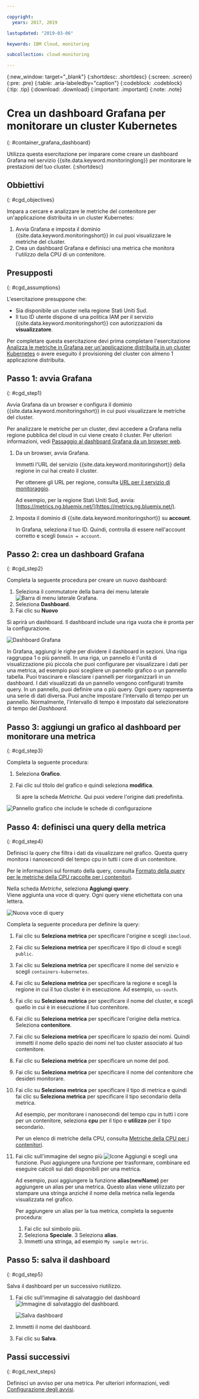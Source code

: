 ```yaml
---

copyright:
  years: 2017, 2019

lastupdated: "2019-03-06"

keywords: IBM Cloud, monitoring

subcollection: cloud-monitoring

---
```


{:new_window: target="_blank"}
{:shortdesc: .shortdesc}
{:screen: .screen}
{:pre: .pre}
{:table: .aria-labeledby="caption"}
{:codeblock: .codeblock}
{:tip: .tip}
{:download: .download}
{:important: .important}
{:note: .note}


# Crea un dashboard Grafana per monitorare un cluster Kubernetes
{: #container_grafana_dashboard}


Utilizza questa esercitazione per imparare come creare un dashboard Grafana nel servizio {{site.data.keyword.monitoringlong}} per monitorare le prestazioni del tuo cluster. 
{:shortdesc}


## Obbiettivi
{: #cgd_objectives}

Impara a cercare e analizzare le metriche del contenitore per un'applicazione distribuita in un cluster Kubernetes:

1. Avvia Grafana e imposta il dominio {{site.data.keyword.monitoringshort}} in cui puoi visualizzare le metriche del cluster.
2. Crea un dashboard Grafana e definisci una metrica che monitora l'utilizzo della CPU di un contenitore.


## Presupposti
{: #cgd_assumptions}

L'esercitazione presuppone che:

* Sia disponibile un cluster nella regione Stati Uniti Sud. 
* Il tuo ID utente dispone di una politica IAM per il servizio {{site.data.keyword.monitoringshort}} con autorizzazioni da **visualizzatore**.

Per completare questa esercitazione devi prima completare l'esercitazione [Analizza le metriche in Grafana per un'applicazione distribuita in un cluster Kubernetes](/docs/services/cloud-monitoring/tutorials/container_service_metrics.html#container_service_metrics) o avere eseguito il provisioning del cluster con almeno 1 applicazione distribuita.



## Passo 1: avvia Grafana
{: #cgd_step1}

Avvia Grafana da un browser e configura il dominio {{site.data.keyword.monitoringshort}} in cui puoi visualizzare le metriche del cluster.

Per analizzare le metriche per un cluster, devi accedere a Grafana nella regione pubblica del cloud in cui viene creato il cluster. Per ulteriori informazioni, vedi [Passaggio al dashboard Grafana da un browser web](/docs/services/cloud-monitoring/grafana/navigating_grafana.html#launch_grafana_from_browser).

1. Da un browser, avvia Grafana. 

    Immetti l'URL del servizio {{site.data.keyword.monitoringshort}} della regione in cui hai creato il cluster. 
    
    Per ottenere gli URL per regione, consulta [URL per il servizio di monitoraggio](/docs/services/cloud-monitoring/monitoring_ov.html#region).

    Ad esempio, per la regione Stati Uniti Sud, avvia: [https://metrics.ng.bluemix.net/](https://metrics.ng.bluemix.net/).

2. Imposta il dominio di {{site.data.keyword.monitoringshort}} su **account**.

    In Grafana, seleziona il tuo ID. Quindi, controlla di essere nell'account corretto e scegli `Domain = account`.


## Passo 2: crea un dashboard Grafana
{: #cgd_step2}

Completa la seguente procedura per creare un nuovo dashboard:

1. Seleziona il commutatore della barra dei menu laterale ![Barra di menu laterale Grafana](images/grafana_settings.gif "Barra dei menu laterale Grafana").
2. Seleziona **Dashboard**.
3. Fai clic su **Nuovo**

Si aprirà un dashboard. Il dashboard include una riga vuota che è pronta per la configurazione.

![Dashboard Grafana](images/grafana4_f1.gif "Dashboard Grafana")

In Grafana, aggiungi le righe per dividere il dashboard in sezioni. Una riga raggruppa 1 o più pannelli. In una riga, un pannello è l'unità di visualizzazione più piccola che puoi configurare per visualizzare i dati per una metrica, ad esempio puoi scegliere un pannello grafico o un pannello tabella. Puoi trascinare e rilasciare i pannelli per riorganizzarli in un dashboard. I dati visualizzati da un pannello vengono configurati tramite query. In un pannello, puoi definire una o più query. Ogni query rappresenta una serie di dati diversa. Puoi anche impostare l'intervallo di tempo per un pannello. Normalmente, l'intervallo di tempo è impostato dal selezionatore di tempo del *Dashboard*.

## Passo 3: aggiungi un grafico al dashboard per monitorare una metrica
{: #cgd_step3}

Completa la seguente procedura:

1. Seleziona **Grafico**.

2. Fai clic sul titolo del grafico e quindi seleziona **modifica**.

    Si apre la scheda *Metriche*. Qui puoi vedere l'origine dati predefinita.


![Pannello grafico che include le schede di configurazione](images/grafana4_f2.gif "Pannello grafico che include le schede di configurazione")


## Passo 4: definisci una query della metrica
{: #cgd_step4}

Definisci la query che filtra i dati da visualizzare nel grafico. Questa query monitora i nanosecondi del tempo cpu in tutti i core di un contenitore.

Per le informazioni sul formato della query, consulta [Formato della query per le metriche della CPU raccolte per i contenitori](/docs/services/cloud-monitoring/reference/metrics_format_containers.html#cpu_containers).
 
Nella scheda *Metriche*, seleziona **Aggiungi query**. <br>Viene aggiunta una voce di query. Ogni query viene etichettata con una lettera. 

![Nuova voce di query](images/grafana4_query_f1.gif "Nuova voce di query") 
	
Completa la seguente procedura per definire la query:
        
1. Fai clic su **Seleziona metrica** per specificare l'origine e scegli `ibmcloud`.
    
2. Fai clic su **Seleziona metrica** per specificare il tipo di cloud e scegli `public`.
    
3. Fai clic su **Seleziona metrica** per specificare il nome del servizio e scegli `containers-kubernetes`.
	
4. Fai clic su **Seleziona metrica** per specificare la regione e scegli la regione in cui il tuo cluster è in esecuzione. Ad esempio, `us-south`.
    
5. Fai clic su **Seleziona metrica** per specificare il nome del cluster, e scegli quello in cui è in esecuzione il tuo contenitore.
		
6. Fai clic su **Seleziona metrica** per specificare l'origine della metrica. Seleziona **contenitore**.
		
7. Fai clic su **Seleziona metrica** per specificare lo spazio dei nomi. Quindi immetti il nome dello spazio dei nomi nel tuo cluster associato al tuo contenitore.
		
8. Fai clic su **Seleziona metrica** per specificare un nome del pod.
	
9. Fai clic su **Seleziona metrica** per specificare il nome del contenitore che desideri monitorare.
	
10. Fai clic su **Seleziona metrica** per specificare il tipo di metrica e quindi fai clic su **Seleziona metrica** per specificare il tipo secondario della metrica.
	
    Ad esempio, per monitorare i nanosecondi del tempo cpu in tutti i core per un contenitore, seleziona **cpu** per il tipo e **utilizzo** per il tipo secondario.
		
	Per un elenco di metriche della CPU, consulta [Metriche della CPU per i contenitori](/docs/services/cloud-monitoring/containers/monitoring_containers_ov.html#cpu_metrics_containers).
    
11. Fai clic sull'immagine del segno più ![Icone Aggiungi](images/grafana_plus_image.gif "Immagine del segno più") e scegli una funzione. Puoi aggiungere una funzione per trasformare, combinare ed eseguire calcoli sui dati disponibili per una metrica.

    Ad esempio, puoi aggiungere la funzione **alias(newName)** per aggiungere un alias per una metrica. Questo alias viene utilizzato per stampare una stringa anziché il nome della metrica nella legenda visualizzata nel grafico.

    Per aggiungere un alias per la tua metrica, completa la seguente procedura:

    1. Fai clic sul simbolo più.
    2. Seleziona **Speciale**.
    3 Seleziona **alias**.
    4. Immetti una stringa, ad esempio `My sample metric`.

## Passo 5: salva il dashboard
{: #cgd_step5}

Salva il dashboard per un successivo riutilizzo.

1. Fai clic sull'immagine di salvataggio del dashboard ![Immagine di salvataggio del dashboard](images/grafana_save_image.gif "Immagine di salvataggio del dashboard").

    ![Salva dashboard](images/grafana_save_dashboard.gif "Salva dashboard")

2. Immetti il nome del dashboard.
3. Fai clic su **Salva**.



## Passi successivi
{: #cgd_next_steps}

Definisci un avviso per una metrica. Per ulteriori informazioni, vedi [Configurazione degli avvisi](/docs/services/cloud-monitoring/config_alerts_ov.html#config_alerts_ov).
